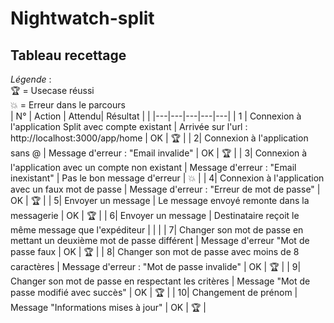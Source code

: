 # Nightwatch-split
## Tableau recettage
*Légende* :  
🏆 = Usecase réussi     
💥 = Erreur dans le parcours  
|  N° |  Action | Attendu|  Résultat |  | 
|---|---|---|---|---|
|  1 | Connexion à l'application Split avec compte existant  |  Arrivée sur l'url : http://localhost:3000/app/home | OK  | 🏆  |
|   2|  Connexion à l'application sans @ | Message d'erreur : "Email invalide"  | OK  | 🏆  |
|   3|  Connexion à l'application avec un compte non existant | Message d'erreur : "Email inexistant" | Pas le bon message d'erreur  | 💥 |
|   4|   Connexion à l'application avec un faux mot de passe | Message d'erreur : "Erreur de mot de passe"  |  OK | 🏆  |
|   5|  Envoyer un message |  Le message envoyé remonte dans la messagerie | OK | 🏆  |
|   6|  Envoyer un message | Destinataire reçoit le même message que l'expéditeur  |   |   |
|   7|  Changer son mot de passe en mettant un deuxième mot de passe différent |  Message d'erreur "Mot de passe faux | OK  |  🏆  |
|   8|  Changer son mot de passe avec moins de 8 caractères |  Message d'erreur : "Mot de passe invalide"  |  OK | 🏆  |
|   9|  Changer son mot de passe en respectant les critères | Message "Mot de passe modifié avec succès"  | OK  | 🏆  |
|   10| Changement de prénom  |  Message "Informations mises à jour" | OK  |  🏆 |
